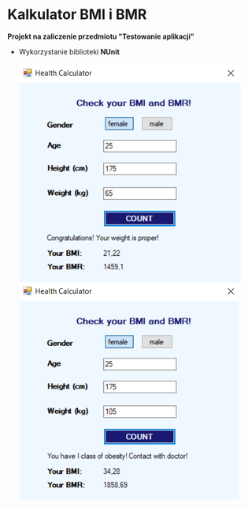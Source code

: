 # Kalkulator BMI i BMR
**Projekt na zaliczenie przedmiotu "Testowanie aplikacji"** <br/>
- Wykorzystanie biblioteki **NUnit**<br/><br/>
![Interface](https://github.com/KarolinaLewinska/HealthCalculator/blob/master/Interfaces/interface.PNG)
![Interface2](https://github.com/KarolinaLewinska/HealthCalculator/blob/master/Interfaces/interface2.PNG)
